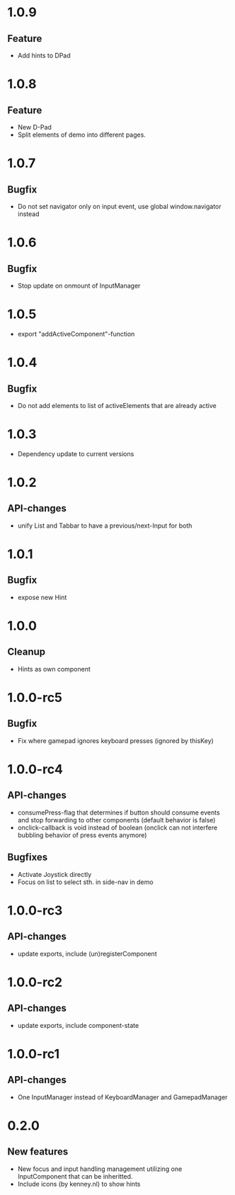 # 1.0.9
## Feature
- Add hints to DPad

# 1.0.8
## Feature
- New D-Pad
- Split elements of demo into different pages.

# 1.0.7
## Bugfix
- Do not set navigator only on input event, use global window.navigator instead

# 1.0.6
## Bugfix
- Stop update on onmount of InputManager

# 1.0.5
- export "addActiveComponent"-function

# 1.0.4
## Bugfix
- Do not add elements to list of activeElements that are already active

# 1.0.3
- Dependency update to current versions

# 1.0.2
## API-changes
- unify List and Tabbar to have a previous/next-Input for both

# 1.0.1
## Bugfix
- expose new Hint

# 1.0.0
## Cleanup
- Hints as own component

# 1.0.0-rc5
## Bugfix
- Fix where gamepad ignores keyboard presses (ignored by thisKey)

# 1.0.0-rc4
## API-changes
 - consumePress-flag that determines if button should consume events and stop forwarding to other components (default behavior is false)
 - onclick-callback is void instead of boolean (onclick can not interfere bubbling behavior of press events anymore)

## Bugfixes
 - Activate Joystick directly
 - Focus on list to select sth. in side-nav in demo

# 1.0.0-rc3
## API-changes
 - update exports, include (un)registerComponent


# 1.0.0-rc2
## API-changes
 - update exports, include component-state

# 1.0.0-rc1
## API-changes
 - One InputManager instead of KeyboardManager and GamepadManager

# 0.2.0
## New features
 - New focus and input handling management utilizing one InputComponent that can be inheritted.
 - Include icons (by kenney.nl) to show hints